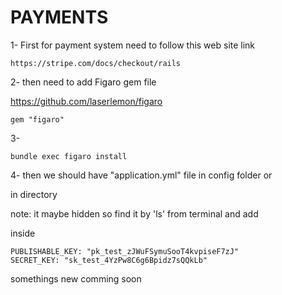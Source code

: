 # PAYMENTS

1- First for payment system need to follow this web site link

```
https://stripe.com/docs/checkout/rails

```
2- then need to add Figaro gem file

https://github.com/laserlemon/figaro

```
gem "figaro"

```
3-

```
bundle exec figaro install

```

4- then we should have "application.yml" file in config folder or

in directory

note: it maybe hidden so find it by 'ls' from terminal and add

inside

```
PUBLISHABLE_KEY: "pk_test_zJWuFSymuSooT4kvpiseF7zJ"
SECRET_KEY: "sk_test_4YzPw8C6g6Bpidz7sQQkLb"

```

somethings new comming soon

